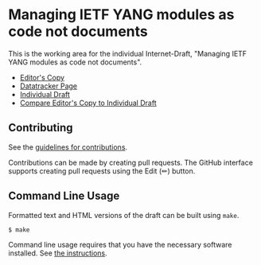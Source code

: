 # Managing IETF YANG modules as code not documents

This is the working area for the individual Internet-Draft, "Managing IETF YANG modules as code not documents".

* [Editor's Copy](https://rgwilton.github.io/ietf-yang-as-code/#go.draft-wilton-netmod-yang-as-code.html)
* [Datatracker Page](https://datatracker.ietf.org/doc/draft-wilton-netmod-yang-as-code)
* [Individual Draft](https://datatracker.ietf.org/doc/html/draft-wilton-netmod-yang-as-code)
* [Compare Editor's Copy to Individual Draft](https://rgwilton.github.io/ietf-yang-as-code/#go.draft-wilton-netmod-yang-as-code.diff)


## Contributing

See the
[guidelines for contributions](https://github.com/rgwilton/ietf-yang-as-code/blob/main/CONTRIBUTING.md).

Contributions can be made by creating pull requests.
The GitHub interface supports creating pull requests using the Edit (✏) button.


## Command Line Usage

Formatted text and HTML versions of the draft can be built using `make`.

```sh
$ make
```

Command line usage requires that you have the necessary software installed.  See
[the instructions](https://github.com/martinthomson/i-d-template/blob/main/doc/SETUP.md).

